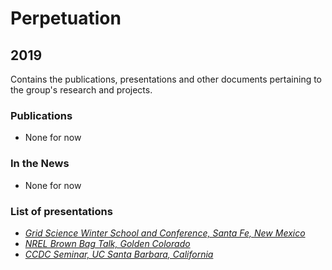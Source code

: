 # Perpetuation

## 2019

Contains the publications, presentations and other documents pertaining to the group's research and projects.

### Publications

* None for now

### In the News

* None for now

### List of presentations

* [*Grid Science Winter School and Conference, Santa Fe, New Mexico*](https://github.com/GeeeHesso/Perpetuation/tree/master/2019/Presentations/Grid_Science_Santa_Fe)
* [*NREL Brown Bag Talk, Golden Colorado*](https://github.com/GeeeHesso/Perpetuation/tree/master/2019/Presentations/NREL_Golden)
* [*CCDC Seminar, UC Santa Barbara, California*](https://github.com/GeeeHesso/Perpetuation/tree/master/2019/Presentations/UC_Santa_Barbara)
